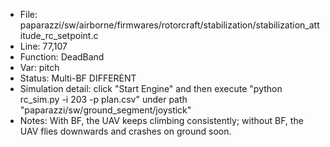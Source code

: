 * File: paparazzi/sw/airborne/firmwares/rotorcraft/stabilization/stabilization_attitude_rc_setpoint.c
* Line: 77,107
* Function: DeadBand 
* Var: pitch
* Status: Multi-BF DIFFERENT
* Simulation detail: click "Start Engine" and then execute "python rc_sim.py -i 203 -p plan.csv" under path "paparazzi/sw/ground_segment/joystick"
* Notes: With BF, the UAV keeps climbing consistently; without BF, the UAV flies downwards and crashes on ground soon.